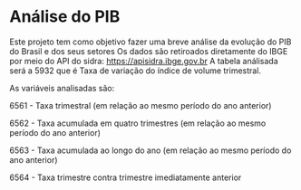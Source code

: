 # Análise do PIB

Este projeto tem como objetivo fazer uma breve análise da evolução do PIB do Brasil e dos seus setores
Os dados são retiroados diretamente do IBGE por meio do API do sidra: https://apisidra.ibge.gov.br
A tabela análisada será a 5932 que é Taxa de variação do índice de volume trimestral.

As variáveis analisadas são:

6561 - Taxa trimestral (em relação ao mesmo período do ano anterior)

6562 - Taxa acumulada em quatro trimestres (em relação ao mesmo período do ano anterior)

6563 - Taxa acumulada ao longo do ano (em relação ao mesmo período do ano anterior)

6564 - Taxa trimestre contra trimestre imediatamente anterior


